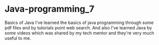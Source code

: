 # Java-programming_7
Basics of Java 
I've learned the basics of java programming through some pdf files and by tutorials point web search.
And also I've learned Java by some videos which was shared by my tech mentor and they're very much useful to me.
